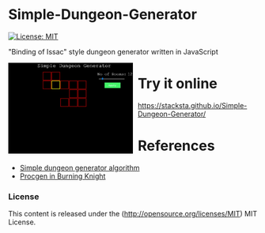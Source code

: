 # Simple-Dungeon-Generator
 [![License: MIT](https://img.shields.io/badge/License-MIT-yellow.svg)](https://opensource.org/licenses/MIT)


"Binding of Issac" style dungeon generator written in JavaScript


<img src="https://raw.githubusercontent.com/stacksta/Simple-Dungeon-Generator/master/images/dungeon.jpg"
     alt="dungeon"
     style="float: left; margin-right: 10px;width: 50%;height: 50%;" />
# Try it online
https://stacksta.github.io/Simple-Dungeon-Generator/
# References
* [Simple dungeon generator algorithm](http://adampajor.blogspot.com/2012/07/simple-dungeon-generator-algorithm.html)
* [Procgen in Burning Knight](https://rexcellentgames.com/procgen-in-burning-knight/)

### License ###

This content is released under the (http://opensource.org/licenses/MIT) MIT License.

